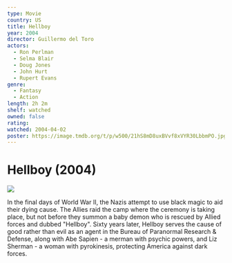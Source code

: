 ```yaml
---
type: Movie
country: US
title: Hellboy
year: 2004
director: Guillermo del Toro
actors:
  - Ron Perlman
  - Selma Blair
  - Doug Jones
  - John Hurt
  - Rupert Evans
genre:
  - Fantasy
  - Action
length: 2h 2m
shelf: watched
owned: false
rating:
watched: 2004-04-02
poster: https://image.tmdb.org/t/p/w500/21hS8mD8uxBVvf8xVYR30LbbmPO.jpg
---
```


# Hellboy (2004)

![](https://image.tmdb.org/t/p/w500/21hS8mD8uxBVvf8xVYR30LbbmPO.jpg)

In the final days of World War II, the Nazis attempt to use black magic to aid their dying cause. The Allies raid the camp where the ceremony is taking place, but not before they summon a baby demon who is rescued by Allied forces and dubbed "Hellboy". Sixty years later, Hellboy serves the cause of good rather than evil as an agent in the Bureau of Paranormal Research & Defense, along with Abe Sapien - a merman with psychic powers, and Liz Sherman - a woman with pyrokinesis, protecting America against dark forces.
